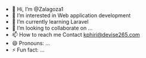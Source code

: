- 👋 Hi, I’m @Zalagoza1
- 👀 I’m interested in Web application development 
- 🌱 I’m currently learning Laravel
- 💞️ I’m looking to collaborate on ...
- 📫 How to reach me Contact kphiri@devise265.com 
- 😄 Pronouns: ...
- ⚡ Fun fact: ...

<!---
Zalagoza1/Zalagoza1 is a ✨ special ✨ repository because its `README.md` (this file) appears on your GitHub profile.
You can click the Preview link to take a look at your changes.
--->
